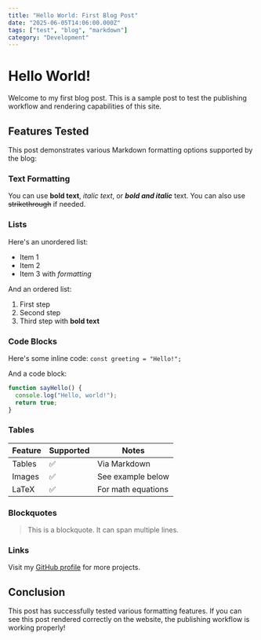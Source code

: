 ```yaml
---
title: "Hello World: First Blog Post"
date: "2025-06-05T14:06:00.000Z"
tags: ["test", "blog", "markdown"]
category: "Development"
---
```


# Hello World!

Welcome to my first blog post. This is a sample post to test the publishing workflow and rendering capabilities of this site.

## Features Tested

This post demonstrates various Markdown formatting options supported by the blog:

### Text Formatting

You can use **bold text**, *italic text*, or ***bold and italic*** text. You can also use ~~strikethrough~~ if needed.

### Lists

Here's an unordered list:
- Item 1
- Item 2
- Item 3 with *formatting*

And an ordered list:
1. First step
2. Second step
3. Third step with **bold text**

### Code Blocks

Here's some inline code: `const greeting = "Hello!";`

And a code block:

```javascript
function sayHello() {
  console.log("Hello, world!");
  return true;
}
```

### Tables

| Feature   | Supported | Notes                      |
|-----------|-----------|----------------------------|
| Tables    | ✅        | Via Markdown               |
| Images    | ✅        | See example below          |
| LaTeX     | ✅        | For math equations         |

### Blockquotes

> This is a blockquote.
> It can span multiple lines.

### Links

Visit my [GitHub profile](https://github.com/dvorson) for more projects.

## Conclusion

This post has successfully tested various formatting features. If you can see this post rendered correctly on the website, the publishing workflow is working properly!